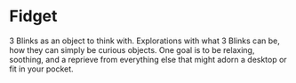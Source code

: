 # Fidget
3 Blinks as an object to think with. Explorations with what 3 Blinks can be, how they can simply be curious objects. One goal is to be relaxing, soothing, and a reprieve from everything else that might adorn a desktop or fit in your pocket. 
